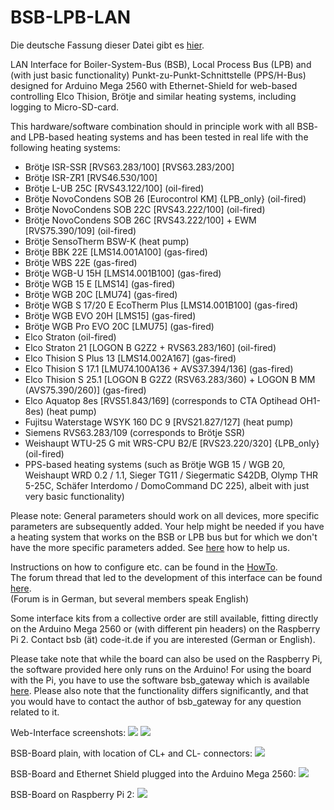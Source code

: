 # BSB-LPB-LAN

Die deutsche Fassung dieser Datei gibt es <A HREF="https://github.com/fredlcore/bsb_lan/blob/master/README_de.md">hier</A>.

LAN Interface for Boiler-System-Bus (BSB), Local Process Bus (LPB) and (with just basic functionality) Punkt-zu-Punkt-Schnittstelle (PPS/H-Bus) designed for Arduino Mega 2560 with Ethernet-Shield for web-based controlling Elco Thision, Brötje and similar heating systems, including logging to Micro-SD-card.

This hardware/software combination should in principle work with all BSB- and LPB-based heating systems and has been tested in real life with the following heating systems:

- Brötje ISR-SSR [RVS63.283/100] [RVS63.283/200]
- Brötje ISR-ZR1 [RVS46.530/100]
- Brötje L-UB 25C [RVS43.122/100] (oil-fired)
- Brötje NovoCondens SOB 26 [Eurocontrol KM] {LPB_only} (oil-fired)
- Brötje NovoCondens SOB 22C [RVS43.222/100] (oil-fired)
- Brötje NovoCondens SOB 26C [RVS43.222/100] + EWM [RVS75.390/109] (oil-fired)
- Brötje SensoTherm BSW-K (heat pump)
- Brötje BBK 22E [LMS14.001A100] (gas-fired)
- Brötje WBS 22E (gas-fired)
- Brötje WGB-U 15H [LMS14.001B100] (gas-fired)
- Brötje WGB 15 E [LMS14] (gas-fired)
- Brötje WGB 20C [LMU74] (gas-fired)
- Brötje WGB S 17/20 E EcoTherm Plus [LMS14.001B100] (gas-fired)
- Brötje WGB EVO 20H [LMS15] (gas-fired)
- Brötje WGB Pro EVO 20C [LMU75] (gas-fired)
- Elco Straton (oil-fired)
- Elco Straton 21 [LOGON B G2Z2 + RVS63.283/160] (oil-fired)
- Elco Thision S Plus 13 [LMS14.002A167] (gas-fired)
- Elco Thision S 17.1 [LMU74.100A136 + AVS37.394/136] (gas-fired)
- Elco Thision S 25.1 [LOGON B G2Z2 (RSV63.283/360) + LOGON B MM (AVS75.390/260)] (gas-fired)
- Elco Aquatop 8es [RVS51.843/169] (corresponds to CTA Optihead OH1-8es) (heat pump)
- Fujitsu Waterstage WSYK 160 DC 9 [RVS21.827/127] (heat pump)
- Siemens RVS63.283/109 (corresponds to Brötje SSR)
- Weishaupt WTU-25 G mit WRS-CPU B2/E [RVS23.220/320] {LPB_only} (oil-fired)
- PPS-based heating systems (such as Brötje WGB 15 / WGB 20, Weishaupt WRD 0.2 / 1.1, Sieger TG11 / Siegermatic S42DB, Olymp THR 5-25C, Schäfer Interdomo / DomoCommand DC 225), albeit with just very basic functionality)

Please note: General parameters should work on all devices, more specific parameters are subsequently added. Your help might be needed if you have a heating system that works on the BSB or LPB bus but for which we don't have the more specific parameters added. See <A HREF="https://github.com/fredlcore/bsb_lan/blob/master/FAQ.md#my-heating-system-has-parameters-that-are-not-supported-in-the-software-yet-can-i-help-adding-these-parameters">here</A> how to help us.

Instructions on how to configure etc. can be found in the <A HREF="https://github.com/fredlcore/bsb_lan/blob/master/HOWTO.md">HowTo</A>.<BR>
The forum thread that led to the development of this interface can be found <A HREF="http://forum.fhem.de/index.php?topic=29762.new;topicseen#new">here</A>.<BR>
(Forum is in German, but several members speak English)

Some interface kits from a collective order are still available, fitting directly on the Arduino Mega 2560 or (with different pin headers) on the Raspberry Pi 2. Contact bsb (ät) code-it.de if you are interested (German or English).

Please take note that while the board can also be used on the Raspberry Pi, the software provided here only runs on the Arduino! For using the board with the Pi, you have to use the software bsb_gateway which is available <A HREF="https://github.com/loehnertj/bsbgateway">here</A>. Please also note that the functionality differs significantly, and that you would have to contact the author of bsb_gateway for any question related to it.

Web-Interface screenshots:
<img src="https://github.com/fredlcore/bsb_lan/blob/master/schematics/Web-Interface.png" size="50%">
<img src="https://github.com/fredlcore/bsb_lan/blob/master/schematics/Web-Interface2.png" size="50%">

BSB-Board plain, with location of CL+ and CL- connectors:
<img src="https://github.com/fredlcore/bsb_lan/blob/master/schematics/BSB-Board%20plain.jpg" size="50%">

BSB-Board and Ethernet Shield plugged into the Arduino Mega 2560:
<img src="https://github.com/fredlcore/bsb_lan/blob/master/schematics/BSB-Board%20on%20Arduino%20Mega%202560.jpg" size="50%">

BSB-Board on Raspberry Pi 2:
<img src="https://github.com/fredlcore/bsb_lan/blob/master/schematics/BSB-Board%20on%20Raspberry%20Pi%202.jpg" size="50%">
